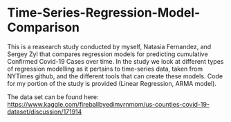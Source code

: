 # Time-Series-Regression-Model-Comparison
This is a reasearch study conducted by myself, Natasia Fernandez, and Sergey Zyl that compares regression models for predicting cumulative Confirmed Covid-19 Cases over time. In the study we look at different types of regression modelling as it pertains to time-series data, taken from NYTimes github, and the different tools that can create these models. Code for my portion of the study is provided (Linear Regression, ARMA model).

The data set can be found here: https://www.kaggle.com/fireballbyedimyrnmom/us-counties-covid-19-dataset/discussion/171914
